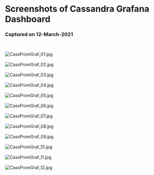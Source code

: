 # Screenshots of Cassandra Grafana Dashboard

### Captured on 12-March-2021

<br>

![CassPromGraf_01.jpg](https://github.com/sarma1807/Prometheus-Grafana-Cassandra/blob/main/Screenshots/CassPromGraf_01.jpg) <br><br>
![CassPromGraf_02.jpg](https://github.com/sarma1807/Prometheus-Grafana-Cassandra/blob/main/Screenshots/CassPromGraf_02.jpg) <br><br>
![CassPromGraf_03.jpg](https://github.com/sarma1807/Prometheus-Grafana-Cassandra/blob/main/Screenshots/CassPromGraf_03.jpg) <br><br>
![CassPromGraf_04.jpg](https://github.com/sarma1807/Prometheus-Grafana-Cassandra/blob/main/Screenshots/CassPromGraf_04.jpg) <br><br>
![CassPromGraf_05.jpg](https://github.com/sarma1807/Prometheus-Grafana-Cassandra/blob/main/Screenshots/CassPromGraf_05.jpg) <br><br>
![CassPromGraf_06.jpg](https://github.com/sarma1807/Prometheus-Grafana-Cassandra/blob/main/Screenshots/CassPromGraf_06.jpg) <br><br>
![CassPromGraf_07.jpg](https://github.com/sarma1807/Prometheus-Grafana-Cassandra/blob/main/Screenshots/CassPromGraf_07.jpg) <br><br>
![CassPromGraf_08.jpg](https://github.com/sarma1807/Prometheus-Grafana-Cassandra/blob/main/Screenshots/CassPromGraf_08.jpg) <br><br>
![CassPromGraf_09.jpg](https://github.com/sarma1807/Prometheus-Grafana-Cassandra/blob/main/Screenshots/CassPromGraf_09.jpg) <br><br>
![CassPromGraf_10.jpg](https://github.com/sarma1807/Prometheus-Grafana-Cassandra/blob/main/Screenshots/CassPromGraf_10.jpg) <br><br>
![CassPromGraf_11.jpg](https://github.com/sarma1807/Prometheus-Grafana-Cassandra/blob/main/Screenshots/CassPromGraf_11.jpg) <br><br>
![CassPromGraf_12.jpg](https://github.com/sarma1807/Prometheus-Grafana-Cassandra/blob/main/Screenshots/CassPromGraf_12.jpg) <br><br>
